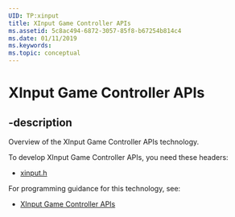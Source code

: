 ```yaml
---
UID: TP:xinput
title: XInput Game Controller APIs
ms.assetid: 5c8ac494-6872-3057-85f8-b67254b814c4
ms.date: 01/11/2019
ms.keywords: 
ms.topic: conceptual
---
```


# XInput Game Controller APIs

## -description

Overview of the XInput Game Controller APIs technology.

To develop XInput Game Controller APIs, you need these headers:

 * [xinput.h](../xinput/index.md)

For programming guidance for this technology, see:
* [XInput Game Controller APIs](/windows/desktop/xinput)

